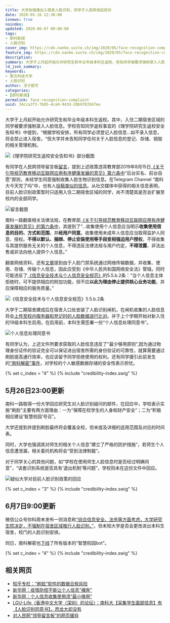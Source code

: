```yaml
---
title: 大学拟强推出入宿舍人脸识别，同学于人民网发起投诉
date: 2020-05-16 12:30:00
isnews: true
noindex:
updated: 2020-06-07 09:00:00
tags:
- 即时新闻
- 人脸识别
cover_img: https://cdn.nanke.suste.ch/img/2020/05/face-recognition-complaint/banner.png
feature_img: https://cdn.nanke.suste.ch/img/2020/05/face-recognition-complaint/banner.png
description:
summary: 大学于上月起开始允许研究生和毕业年级本科生返校，但有同学被要求强制录入人脸信息以出入宿舍。有同学向人民网领导留言板投诉。
ld_json_summary:
keywords:
- 南方科技大学
- 人脸识别
author: 淳于妮可
categories:
- [即时新闻]
permalink: face-recognition-complaint
uuid: 34cca3f3-7b05-4ca9-943d-20b970356fee
---
```


大学于上月起开始允许研究生和毕业年级本科生返校。其中，入住二期宿舍区域的同学被要求强制录入人脸信息。学校告知同学返校事宜的《理学院研究生返校安全告知书》中提到，“根据学校安排，所有同学必须登记人脸信息...如不录入信息，将会禁止进入宿舍。“但大学并未告知同学任何关于人脸信息的登记、存储、销毁的相关管理机制。

![《理学院研究生返校安全告知书》部分截图](https://cdn.nanke.suste.ch/img/2020/05/face-recognition-complaint/实施人脸识别的相关政策.jpg)

有同学在人民网领导留言板[留言](http://liuyan.people.com.cn/threads/content?tid=7455001)，提到上述政策违背教育部2019年8月15日[《关于引导规范教育移动互联网应用有序健康发展的意见》第六条中](http://www.moe.gov.cn/srcsite/A16/moe_784/201908/t20190829_396505.html)“后台实名、前台自愿”原则，未经学生同意强制收集人脸生物识别信息。在Telegram Channel “南科大今天完了吗”中，也有人[投稿类似的信息](https://t.me/s/SUSTechGG/1892)。从社交媒体中获得的相关信息表明，目前人脸识别政策暂时只适用入住二期宿舍区域的同学，尚不清楚其是否会扩展至校内的全部同学。

![留言截图](https://cdn.nanke.suste.ch/img/2020/05/face-recognition-complaint/留言截图.png)

南科一路翻查相关法律法规，在教育部[《关于引导规范教育移动互联网应用有序健康发展的意见》的第六条中](http://www.moe.gov.cn/srcsite/A16/moe_784/201908/t20190829_396505.html)，其提到了“...收集使用个人信息应当明示**收集使用信息的目的、方式和范围**，并**经用户同意**。收集使用未成年人信息应当取得监护人同意、授权。**不得以默认、捆绑、停止安装使用等手段变相强迫用户授权**，不得收集与其提供服务无关的个人信息，不得违反法律法规与用户约定，**不得泄露**、非法出售或非法向他人提供个人信息。”

翻查网络资料，还有[文章](https://zhuanlan.zhihu.com/p/38681675)提到由于人脸门禁系统通过网络传输数据，并收集、使用、存储、传输个人信息，因此应受到《中华人民共和国网络安全法》管辖。同时可能违反了[《信息安全技术与个人信息安全规范》](https://cdn.nanke.suste.ch/doc/nanke/2020/05/2020-05-16-GB-T-35273—2017.pdf)的5.5.b.2条：“当个人信息主体拒绝时，可不提供相应的附加功能，但不应**以此为理由停止提供核心业务功能**，并应保障相应的服务质量。”

![《信息安全技术与个人信息安全规范》5.5.b.2条](https://cdn.nanke.suste.ch/img/2020/05/face-recognition-complaint/相关法例.png)

大学于二期宿舍建成后在宿舍入口处安装了人脸识别闸机，在闸机收集的人脸信息将会[上传至校内服务器和登记时的人脸数据进行比对](http://www.szzfcg.cn/portal/documentView.do?method=view&id=334366890)。并于上个学期开始对新入住的19级本科生启用。在启用前，本科生需签署一份“个人信息处理同意书”。

![个人信息处理同意书](https://cdn.nanke.suste.ch/img/2020/05/face-recognition-complaint/个人信息处理同意书.jpg)

有同学认为，上述文件所要求获取的人脸信息违反了"最少够用原则",因为通过物理身份证件的验证完全可以保证进出宿舍所需的身份验证的可靠性，就算需要通过刷脸提高通行效率，也应该留予同学拒绝使用的权利。还有同学援引此前发生的[“南科解密”事件](/2020/04/03/weekly-2020-14/)，对学校的个人敏感数据存储的安全性表示担忧。

{% set c_index = "4" %}
{% include "credibility-index.swig" %}

## 5月26日23:00更新

南科一路取得一份大学回应研究生对人脸识别疑问的邮件，在回应中，学校表示实施“刷脸”主要有两方面理由：一为“保障在校学生的人身和财产安全”；二为“积极相应建设‘智慧校园’号召”。

大学还提到并提到刷脸最终将会覆盖全校，但未提及详细的适用范围及对应的时间表。

同时，大学也强调其对师生的相关个人信息“建立了严格的防护措施”，若师生个人信息遭泄漏，相关委托机构将会“受到法律制裁”。

对于同学关心的其他问题，如“学校在使用师生人脸信息时是否经过明确同意”，“该套识别系统是否具有‘退出机制’等问题”，学校则未在这份文件中回应。

![疑似大学对目前人脸识别政策的回应](https://cdn.nanke.suste.ch/img/2020/05/face-recognition-complaint/univ-response1.png)

{% set c_index = "3" %}
{% include "credibility-index.swig" %}

## 6月7日9:00更新

微信公众号你科周末发布一则消息称[“综合信息安全、法务等方面考虑，大学研究生院决定，不强制在宿舍区域推行人脸识别。”](https://mp.weixin.qq.com/s/HT607RgPJMCaEKaUmKFtAQ)，但未知大学是否会更改进出本科生宿舍，校门的人脸识别安排。

同日，南科解密也[下线](https://t.me/sustechleaks/55)了所有版本的“智慧校园bot”。

{% set c_index = "4" %}
{% include "credibility-index.swig" %}

## 相关网页

- [知乎专栏：“刷脸”软件的数据合规风险](https://zhuanlan.zhihu.com/p/38681675)
- [新华网：疫情防控不能让个人信息“裸奔”](http://www.xinhuanet.com/politics/2020-04/21/c_1125882926.htm)
- [新华网：个人信息收集使用须“最小够用”](http://www.xinhuanet.com/tech/2019-12/31/c_1125406735.htm)
- [LGU-Life（香港中文大学（深圳）的论坛）：南科大【采集学生面部信息】有【人脸识别同意书】，而龙大却没有](https://www.lgulife.com/bbs/post/608/)
- [对人民网“领导留言板”的网页缓存](https://archive.vn/2u9IV)
